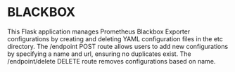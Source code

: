 # BLACKBOX
This Flask application manages Prometheus Blackbox Exporter configurations by creating and deleting YAML configuration files in the etc directory. The /endpoint POST route allows users to add new configurations by specifying a name and url, ensuring no duplicates exist. The /endpoint/delete DELETE route removes configurations based on name.
